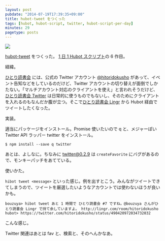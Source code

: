 ```yaml
---
layout: post
pubdate: "2014-07-19T17:39:35+09:00"
title: hubot-tweet をつくった
tags: [hubot, hubot-script, twitter, hubot-script-per-day]
minutes: 29
pagetype: posts
---
```

![](http://img.bouzuya.net/2014-07-19.png)

[hubot-tweet][bouzuya/hubot-tweet] をつくった。 [1 日 1 Hubot スクリプト][hubot-script-per-day]の 6 作目。

経緯。

[ひとり読書会][hitoridokusho] には、公式の Twitter アカウント [@hitoridokusho][] があって、イベント告知などをしているのだけど、Twitter アカウントの切り替えが面倒でしかたない。「マルチアカウント対応のクライアントを使え」と言われそうだけど、[ひとり読書会 Twitter][@hitoridokusho] は日常的に使うものでもないし、そのためにクライアントを入れるのもなんだか腹が立つ。そこで[ひとり読書会 Lingr][lingr] から Hubot 経由でツイートしたくなった。

実装。

適当にパッケージをインストール。Promise 使いたいので q と、メジャーぽい Twitter API ラッパー twitter をインストール。

    $ npm install --save q twitter

あとは、よしなに。ちなみに twitter@0.2.9 は `createFavorite` にバグがあるので、モンキーパッチをあてている。

使いかた。

`hibot tweet <message>` といった感じ。例を出すとこう。みんながツイートできてしまうので、ツイートを厳選したいようなアカウントでは使わないほうが良いかも。

    bouzuya> hibot tweet あと 1 時間で ひとり読書会 #7 ですね。@bouzuya さんがひとり読書会 Lingr で持て余していますよ。 http://lingr.com/room/hitoridokusho
    hubot> https://twitter.com/hitoridokusho/status/490420972034732032

こんな感じ。

Twitter 関連はあとは fav と、検索と、そのへんかなあ。

[bouzuya/hubot-tweet]: https://github.com/bouzuya/hubot-tweet
[hubot-script-per-day]: http://blog.bouzuya.net/posts?tags=hubot-script-per-day
[hitoridokusho]: https://github.com/hitoridokusho/hitoridokusho/wiki
[@hitoridokusho]: https://twitter.com/hitoridokusho
[lingr]: https://lingr.com/room/hitoridokusho
